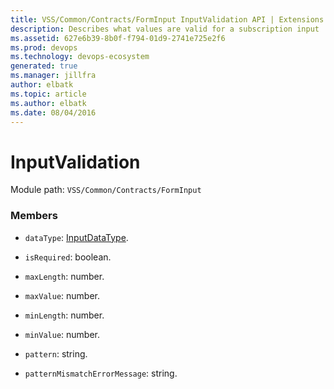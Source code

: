 ```yaml
---
title: VSS/Common/Contracts/FormInput InputValidation API | Extensions for Azure DevOps Services
description: Describes what values are valid for a subscription input
ms.assetid: 627e6b39-8b0f-f794-01d9-2741e725e2f6
ms.prod: devops
ms.technology: devops-ecosystem
generated: true
ms.manager: jillfra
author: elbatk
ms.topic: article
ms.author: elbatk
ms.date: 08/04/2016
---
```


# InputValidation

Module path: `VSS/Common/Contracts/FormInput`


### Members

* `dataType`: [InputDataType](../../../../VSS/Common/Contracts/FormInput/InputDataType.md). 

* `isRequired`: boolean. 

* `maxLength`: number. 

* `maxValue`: number. 

* `minLength`: number. 

* `minValue`: number. 

* `pattern`: string. 

* `patternMismatchErrorMessage`: string. 


